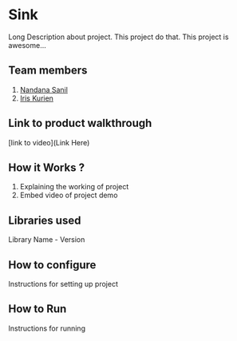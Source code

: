 # Sink
Long Description about project. This project do that. This project is awesome...
## Team members
1. [Nandana Sanil](https://github.com/Scar2345)
2. [Iris Kurien](https://github.com/irisxvii)
## Link to product walkthrough
[link to video](Link Here)
## How it Works ?
1. Explaining the working of project
2. Embed video of project demo
## Libraries used
Library Name - Version
## How to configure
Instructions for setting up project
## How to Run
Instructions for running
